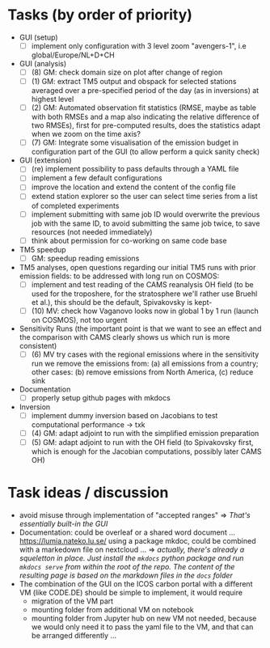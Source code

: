# Tasks (by order of priority)

- GUI (setup)
    - [ ] implement only configuration with 3 level zoom "avengers-1", i.e global/Europe/NL+D+CH
- GUI (analysis)
    - [ ] (8) GM: check domain size on plot after change of region
    - [ ] (1) GM: extract TM5 output and obspack for selected stations averaged over a pre-specified period of the day (as in inversions) at highest level
    - [ ] (2) GM: Automated observation fit statistics (RMSE, maybe as table with both RMSEs and a map also indicating the relative difference of two RMSEs), first for pre-computed results, does the statistics adapt when we zoom on the time axis?
    - [ ] (7) GM: Integrate some visualisation of the emission budget in configuration part of the GUI (to allow perform a quick sanity check)
- GUI (extension)    
    - [ ] (re) implement possibility to pass defaults through a YAML file
    - [ ] implement a few default configurations
    - [ ] improve the location and extend the content of the config file  
    - [ ] extend station explorer so the user can select time series from a list of completed experiments
    - [ ] implement submitting with same job ID would overwrite the previous job with the same ID, to avoid submitting the same job twice, to save resources (not needed immediately)
    - [ ] think about permission for co-working on same code base
- TM5 speedup
    - [ ] GM: speedup reading emissions
- TM5 analyses, open questions regarding our initial TM5 runs with prior emission fields: to be addressed with long run on COSMOS:
    - [ ] implement and test reading of the CAMS reanalysis OH field (to be used for the troposhere, for the stratosphere we'll rather use Bruehl et al.), this should be the default, Spivakovsky is kept-
    - [ ] (10) MV: check how Vaganovo looks now in global 1 by 1 run (launch on COSMOS), not too urgent
- Sensitivity Runs (the important point is that we want to see an effect and the comparison with CAMS clearly shows us which run is more consistent)
    - [ ] (6) MV try cases with the regional emissions where in the sensitivity run we remove the emissions from:
                (a) all emissions from a country; other cases: (b) remove emissions from North America, (c) reduce sink
- Documentation
    - [ ] properly setup github pages with mkdocs
- Inversion
    - [ ] implement dummy inversion based on Jacobians to test computational performance -> txk
    - [ ] (4) GM: adapt adjoint to run with the simplified emission preparation 
    - [ ] (5) GM: adapt adjoint to run with the OH field (to Spivakovsky first, which is enough for the Jacobian computations, possibly later CAMS OH) 
 
# Task ideas / discussion
- avoid misuse through implementation of "accepted ranges" => *That's essentially built-in the GUI*
- Documentation: could be overleaf or a shared word document ... https://lumia.nateko.lu.se/ using a package mkdoc, could be combined with a markedown file on nextcloud ... => *actually, there's already a squeletton in place. Just install the `mkdocs` python package and run `mkdocs serve` from within the root of the repo. The content of the resulting page is based on the markdown files in the `docs` folder*
- The combination of the GUI on the ICOS carbon portal with a different VM (like CODE.DE) should be simple to implement, it would require
  - migration of the VM part
  - mounting folder from additional VM on notebook
  - mounting folder from Jupyter hub on new VM not needed, because we would only need it to pass the yaml file to the VM, and that can be arranged differently ...

